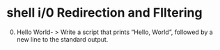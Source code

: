 # shell i/0 Redirection and FIltering 
0. Hello World- > Write a script that prints “Hello, World”, followed by a new line to the standard output.
